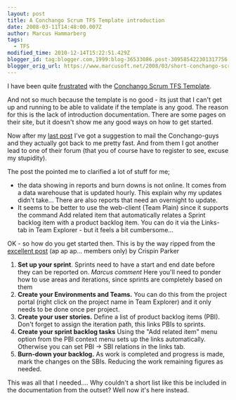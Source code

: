 ```yaml
---
layout: post
title: A Conchango Scrum TFS Template introduction
date: 2008-03-11T14:48:00.007Z
author: Marcus Hammarberg
tags:
  - TFS
modified_time: 2010-12-14T15:22:51.429Z
blogger_id: tag:blogger.com,1999:blog-36533086.post-309585422301317756
blogger_orig_url: https://www.marcusoft.net/2008/03/short-conchango-scrum-tfs-template.html
---
```


I have been quite [frustrated](https://www.marcusoft.net/2008/03/conchango-burndown-char-not-showing.html) with the [Conchango Scrum TFS Template](http://scrumforteamsystem.com/).

And not so much because the template is no good - its just that I can't get up and running to be able to validate if the template is any good. The reason for this is the lack of introduction documentation. There are some pages on their site, but it doesn't show me any good ways on how to get started.

Now after my [last post](https://www.marcusoft.net/2008/03/conchango-burndown-char-not-showing.html) I've got a suggestion to mail the Conchango-guys and they actually got back to me pretty fast. And from them I got another lead to one of their forum (that you of course have to register to see, excuse my stupidity).

The post the pointed me to clarified a lot of stuff for me;

- the data showing in reports and burn downs is not online. It comes from a data warehouse that is updated hourly. This explain why my updates didn't take... There are also reports that need an overnight to update.
- It seems to be better to use the web-client (Team Plain) since it supports the command Add related item that automatically relates a Sprint backlog item with a product backlog item. You can do it via the Links-tab in Team Explorer - but it feels a bit cumbersome...

OK - so how do you get started then. This is by the way ripped from the [excellent post](http://scrumforteamsystem.com/cs/forums/1646/ShowPost.aspx)
(ap ap ap... members only) by Crispin Parker

1. **Set up your sprint**. Sprints need to have a start and end date before they can be reported on. *Marcus comment* Here you'll need to ponder how to use areas and iterations, since sprints are completely based on them
2. **Create your Environments and Teams.** You can do this from the project portal (right click on the project name in Team Explorer) and it only needs to be done once per project.
3. **Create your user stories.** Define a list of product backlog items (PBI). Don't forget to assign the iteration path, this links PBIs to sprints.
4. **Create your sprint backlog tasks** Using the "Add related item" menu option from the PBI context menu sets up the links automatically. Otherwise you can set PBI  ->  SBI relations in the links tab.
5. **Burn-down your backlog.** As work is completed and progress is made, mark the changes on the SBIs. Reducing the work remaining figures as needed.

This was all that I needed.... Why couldn't a short list like this be included in the documentation from the outset? Well now it's here instead.

